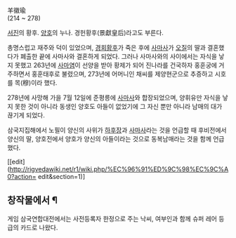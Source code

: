 羊徽瑜  
(214 ~ 278)

[서진](%EC%84%9C%EC%A7%84.md)의 황후. [양호](%EC%96%91%ED%98%B8#s-2.md)의 누나.
경헌황후(景獻皇后)라고도 부른다.

총명스럽고 재주와 덕이 있었으며, [경회황후](%ED%95%98%ED%9B%84%ED%9C%98.md)가 죽은 후에
[사마사](%EC%82%AC%EB%A7%88%EC%82%AC.md)가 [오질](%EC%98%A4%EC%A7%88.md)의 딸과
결혼했다가 폐출한 끝에 사마사와 결혼하게 되었다. 그러나 사마사와의 사이에서는 자식을 낳지 못했고 263년에
[사마염](%EC%82%AC%EB%A7%88%EC%97%BC.md)이 선양을 받아 황제가 되어 진나라를 건국하자 홍훈궁에 거주하면서
홍훈태후로 불렸으며, 273년에 어머니인 채씨를 제양현군으로 추증하고 시호를 목(穆)이라 했다.

278년에 사망해 가을 7월 12일에 준평릉에 [사마사](%EC%82%AC%EB%A7%88%EC%82%AC.md)와 합장되었으며,
양휘유만 자식을 낳지 못한 것이 아니라 동생인 양호도 아들이 없었기에 그 자신 뿐만 아니라 남매의 대가 끊기게 되었다.

삼국지집해에서 노필이 양신의 사위가 [하후장](%ED%95%98%ED%9B%84%EC%9E%A5.md)과
[사마사](%EC%82%AC%EB%A7%88%EC%82%AC.md)라는 것을 언급할 때 후비전에서 양신의 딸, 양호전에서 양호가 양신의
아들이라는 것으로 동복남매라는 것을 함께 언급했다.

[[edit](http://rigvedawiki.net/r1/wiki.php/%EC%96%91%ED%9C%98%EC%9C%A0?action=
edit&section=1)]

## 창작물에서 ¶

게임 삼국연합대전에서는 사전등록자 한정으로 주는 낙씨, 여부인과 함께 슈퍼 레어 등급의 카드로 나왔다.

